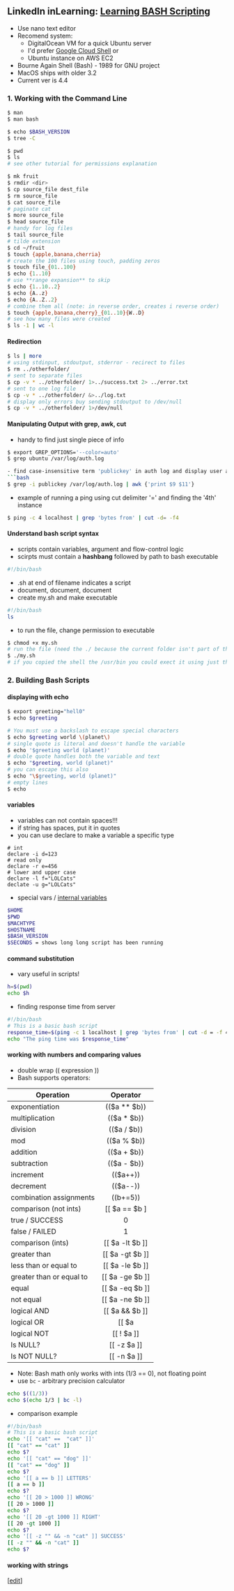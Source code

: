 

## LinkedIn inLearning: [Learning BASH Scripting](https://www.linkedin.com/learning/learning-bash-scripting)

- Use nano text editor
- Recomend system: 
  - DigitalOcean VM for a quick Ubuntu server
  - I'd prefer [Google Cloud Shell](https://cloud.google.com/shell/) or 
  - Ubuntu instance on AWS EC2
- Bourne Again Shell (Bash) - 1989 for GNU project
- MacOS ships with older 3.2
- Current ver is 4.4

### 1. Working with the Command Line

```bash
$ man
$ man bash

$ echo $BASH_VERSION
$ tree -C

$ pwd
$ ls
# see other tutorial for permissions explanation

$ mk fruit
$ rmdir <dir>
$ cp source_file dest_file
$ rm source_file
$ cat source_file
# paginate cat
$ more source_file
$ head source_file
# handy for log files
$ tail source_file
# tilde extension
$ cd ~/fruit
$ touch {apple,banana,cherria}
# create the 100 files using touch, padding zeros
$ touch file_{01..100}
$ echo {1..10}
# use **range expansion** to skip
$ echo {1..10..2}
$ echo {A..z}
$ echo {A..Z..2}
# combine them all (note: in reverse order, creates i reverse order)
$ touch {apple,banana,cherry}_{01..10}{W..D}
# see how many files were created
$ ls -1 | wc -l

```

#### Redirection

```bash
$ ls | more
# using stdinput, stdoutput, stderror - recirect to files
$ rm ../otherfolder/
# sent to separate files
$ cp -v * ../otherfolder/ 1>../success.txt 2> ../error.txt
# sent to one log file
$ cp -v * ../otherfolder/ &>../log.txt
# display only errors buy sending stdoutput to /dev/null
$ cp -v * ../otherfolder/ 1>/dev/null
```

#### Manipulating Output with grep, awk, cut
- handy to find just single piece of info

```bash
$ export GREP_OPTIONS='--color=auto'
$ grep ubuntu /var/log/auth.log

- find case-insensitive term 'publickey' in auth log and display user and IP
```bash
$ grep -i publickey /var/log/auth.log | awk {'print $9 $11'}
```
- example of running a ping using cut delimiter '=' and finding the '4th' instance
```bash
$ ping -c 4 localhost | grep 'bytes from' | cut -d= -f4
```
#### Understand bash script syntax

- scripts contain variables, argument and flow-control logic
- scirpts must contain a __hashbang__ followed by path to bash executable
```bash
#!/bin/bash
```

- .sh at end of filename indicates a script
- document, document, document
- create my.sh and make executable
```bash
#!/bin/bash
ls
```

- to run the file, change permission to executable
```bash
$ chmod +x my.sh
# run the file (need the ./ because the current folder isn't part of the $PATH)
$ ./my.sh
# if you copied the shell the /usr/bin you could exect it using just the name
```

### 2. Building Bash Scripts

#### displaying with echo

```bash
$ export greeting="hell0"
$ echo $greeting

# You must use a backslash to escape special characters
$ echo $greeting world \(planet\)
# single quote is literal and doesn't handle the variable
$ echo '$greeting world (planet)'
# double quote handles both the variable and text
$ echo "$greeting, world (planet)"
# you can escape this also
$ echo "\$greeting, world (planet)"
# empty lines 
$ echo
```

#### variables

- variables can not contain spaces!!!
- if string has spaces, put it in quotes
- you can use declare to make a variable a specific type
```
# int
declare -i d=123
# read only
declare -r e=456
# lower and upper case
declare -l f="LOLCats"
declate -u g="LOLCats"
```
- special vars / [internal variables](https://www.tldp.org/LDP/abs/html/internalvariables.html)
```bash
$HOME
$PWD
$MACHTYPE
$HOSTNAME
$BASH_VERSION
$SECONDS = shows long long script has been running
```

#### command substitution
- vary useful in scripts!
```bash
h=$(pwd)
echo $h
```
- finding response time from server
```bash
#!/bin/bash
# This is a basic bash script
response_time=$(ping -c 1 localhost | grep 'bytes from' | cut -d = -f 4)
echo "The ping time was $response_time"
```

#### working with numbers and comparing values
- double wrap (( expression ))
- Bash supports operators:

| Operation | Operator |
|------|:---------:|
| exponentiation | (($a ** $b)) |
| multiplication | (($a * $b)) |
| division | (($a / $b)) | 
| mod | (($a % $b)) |
| addition | (($a + $b)) |
| subtraction | (($a - $b)) |
| increment | (($a++)) |
| decrement | (($a--)) |
| combination assignments | ((b+=5)) |
| comparison (not ints) | [[ $a == $b ] |
| true / SUCCESS | 0 |
| false / FAILED | 1 |
| comparison (ints) | [[ $a -lt $b ]] |
| greater than | [[ $a -gt $b ]] |
| less than or equal to | [[ $a -le $b ]] |
| greater than or equal to | [[ $a -ge $b ]] |
| equal | [[ $a -eq $b ]] |
| not equal | [[ $a -ne $b ]] |
| logical AND | [[ $a && $b ]] |
| logical OR | [[ $a || $b ]] |
| logical NOT | [[ ! $a ]] |
| Is NULL? | [[ -z $a ]] |
| Is NOT NULL? | [[ -n $a ]] |


- Note: Bash math only works with ints (1/3 == 0), not floating point 
- use `bc` - arbitrary precision calculator

```bash
echo $((1/3))
echo $(echo 1/3 | bc -l)
```

- comparison example

```bash
#!/bin/bash
# This is a basic bash script
echo '[[ "cat" ==  "cat" ]]'
[[ "cat" == "cat" ]]
echo $?
echo '[[ "cat" == "dog" ]]'
[[ "cat" == "dog" ]]
echo $?
echo '[[ a == b ]] LETTERS'
[[ a == b ]]
echo $?
echo '[[ 20 > 1000 ]] WRONG'
[[ 20 > 1000 ]]
echo $?
echo '[[ 20 -gt 1000 ]] RIGHT'
[[ 20 -gt 1000 ]]
echo $?
echo '[[ -z "" && -n "cat" ]] SUCCESS'
[[ -z "" && -n "cat" ]]
echo $?
```

#### working with strings







[[edit](https://github.com/nealalan/nealalan.github.io/edit/master/BASH-notes.md)]
